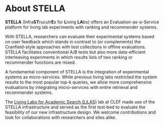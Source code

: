 # About STELLA

**STELLA** (Infra**ST**rucutr**E**s for **L**iving **LA**bs) offers an Evaluation-as-a-Service platform for living lab experiments with ranking and recommender systems. 

With STELLA, researchers can evaluate their experimental systems based on user feedback which stands in contrast to (or complements) the Cranfield-style approaches with test collections in offline evaluations. STELLA facilitates conventional A/B tests but also more data-efficient interleaving experiments in which results lists of two ranking or recommender functions are mixed.

A fundamental component of STELLA is the integration of experimental systems as micro-services. While previous living labs restricted the system results to the most popular top-k queries, we allow more comprehensive evaluations by integrating micro-services with entire retrieval and recommender systems. 

The [Living Labs for Academic Search (LiLAS)](https://clef-lilas.github.io/) lab at CLEF made use of the STELLA infrastructure and served as the first test-bed to evaluate the feasibility of our new infrastructure design. We welcome contributions and look for collaborations with researchers and sites alike. 